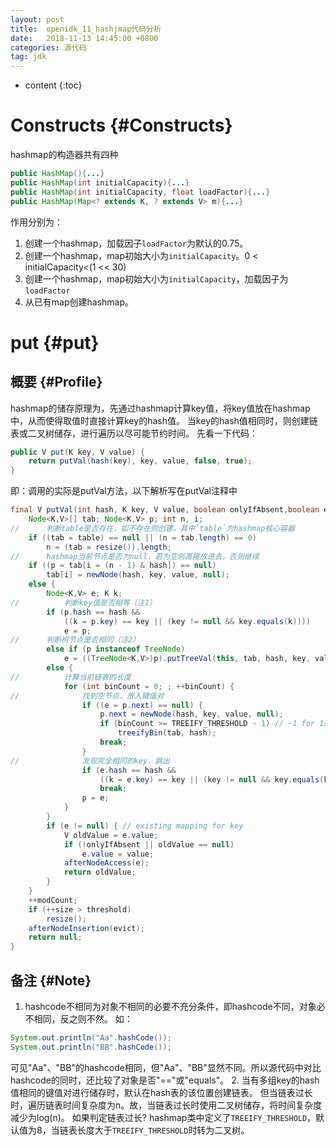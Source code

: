 ```yaml
---
layout: post
title:  openidk_11_hashjmap代码分析
date:   2018-11-13 14:45:00 +0800
categories: 源代码
tag: jdk
---
```


* content
{:toc}


Constructs							{#Constructs}
====================================
hashmap的构造器共有四种

```java
public HashMap(){...}
public HashMap(int initialCapacity){...}
public HashMap(int initialCapacity, float loadFactor){...}
public HashMap(Map<? extends K, ? extends V> m){...}
```
作用分别为：
1. 创建一个hashmap，加载因子`loadFactor`为默认的0.75。
2. 创建一个hashmap，map初始大小为`initialCapacity`。0 < initialCapacity<(1 << 30)
3. 创建一个hashmap，map初始大小为`initialCapacity`，加载因子为`loadFactor`
4. 从已有map创建hashmap。

put							{#put}
====================================

概要						{#Profile}
------------------------------------
hashmap的储存原理为，先通过hashmap计算key值，将key值放在hashmap中，从而使得取值时直接计算key的hash值。
当key的hash值相同时，则创建链表或二叉树储存，进行遍历以尽可能节约时间。
先看一下代码：
```java
public V put(K key, V value) {
    return putVal(hash(key), key, value, false, true);
}
```
即：调用的实际是putVal方法，以下解析写在putVal注释中
```java
final V putVal(int hash, K key, V value, boolean onlyIfAbsent,boolean evict) {
    Node<K,V>[] tab; Node<K,V> p; int n, i;
//      判断table是否存在，如不存在则创建，其中`table`为hashmap核心容器
    if ((tab = table) == null || (n = tab.length) == 0)
        n = (tab = resize()).length;
//      hashmap当前节点是否为null，若为空则直接放进去，否则继续
    if ((p = tab[i = (n - 1) & hash]) == null)
        tab[i] = newNode(hash, key, value, null);
    else {
        Node<K,V> e; K k;
//          判断key值是否相等（注1）
        if (p.hash == hash &&
            ((k = p.key) == key || (key != null && key.equals(k))))
            e = p;
//      判断树节点是否相同（注2）        
        else if (p instanceof TreeNode)
            e = ((TreeNode<K,V>)p).putTreeVal(this, tab, hash, key, value);
        else {
//          计算当前链表的长度
            for (int binCount = 0; ; ++binCount) {
//              找到空节点，放入键值对
                if ((e = p.next) == null) {
                    p.next = newNode(hash, key, value, null);
                    if (binCount >= TREEIFY_THRESHOLD - 1) // -1 for 1st
                        treeifyBin(tab, hash);
                    break;
                }
//              发现完全相同的key，跳出
                if (e.hash == hash &&
                    ((k = e.key) == key || (key != null && key.equals(k))))
                    break;
                p = e;
            }
        }
        if (e != null) { // existing mapping for key
            V oldValue = e.value;
            if (!onlyIfAbsent || oldValue == null)
                e.value = value;
            afterNodeAccess(e);
            return oldValue;
        }
    }
    ++modCount;
    if (++size > threshold)
        resize();
    afterNodeInsertion(evict);
    return null;
}
```

备注							{#Note}
------------------------------------
1. hashcode不相同为对象不相同的必要不充分条件，即hashcode不同，对象必不相同，反之则不然。
如：
```java
System.out.println("Aa".hashCode());
System.out.println("BB".hashCode());
```
可见"Aa"、"BB"的hashcode相同，但"Aa"、"BB"显然不同。所以源代码中对比hashcode的同时，还比较了对象是否"=="或"equals"。
2. 当有多组key的hash值相同的键值对进行储存时，默认在hash表的该位置创建链表。
但当链表过长时，遍历链表时间复杂度为n。故，当链表过长时使用二叉树储存，将时间复杂度减少为log(n)。
如果判定链表过长? hashmap类中定义了`TREEIFY_THRESHOLD`，默认值为8，当链表长度大于`TREEIFY_THRESHOLD`时转为二叉树。



